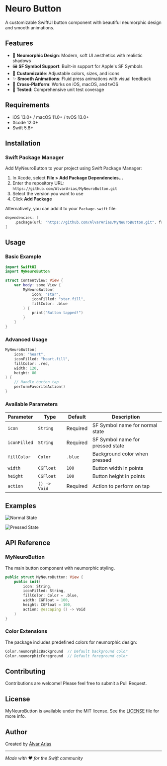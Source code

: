 # Neuro Button

A customizable SwiftUI button component with beautiful neumorphic design and smooth animations.

## Features

- 🎨 **Neumorphic Design**: Modern, soft UI aesthetics with realistic shadows
- 🖼️ **SF Symbol Support**: Built-in support for Apple's SF Symbols
- 🌈 **Customizable**: Adjustable colors, sizes, and icons
- ✨ **Smooth Animations**: Fluid press animations with visual feedback
- 📱 **Cross-Platform**: Works on iOS, macOS, and tvOS
- 🧪 **Tested**: Comprehensive unit test coverage

## Requirements

- iOS 13.0+ / macOS 11.0+ / tvOS 13.0+
- Xcode 12.0+
- Swift 5.8+

## Installation

### Swift Package Manager

Add MyNeuroButton to your project using Swift Package Manager:

1. In Xcode, select **File > Add Package Dependencies...**
2. Enter the repository URL: `https://github.com/AlvarArias/MyNeuroButton.git`
3. Select the version you want to use
4. Click **Add Package**

Alternatively, you can add it to your `Package.swift` file:

```swift
dependencies: [
    .package(url: "https://github.com/AlvarArias/MyNeuroButton.git", from: "1.0.0")
]
```

## Usage

### Basic Example

```swift
import SwiftUI
import MyNeuroButton

struct ContentView: View {
    var body: some View {
        MyNeuroButton(
            icon: "star",
            iconFilled: "star.fill",
            fillColor: .blue
        ) {
            print("Button tapped!")
        }
    }
}
```

### Advanced Usage

```swift
MyNeuroButton(
    icon: "heart",
    iconFilled: "heart.fill",
    fillColor: .red,
    width: 120,
    height: 80
) {
    // Handle button tap
    performFavoriteAction()
}
```

### Available Parameters

| Parameter | Type | Default | Description |
|-----------|------|---------|-------------|
| `icon` | `String` | Required | SF Symbol name for normal state |
| `iconFilled` | `String` | Required | SF Symbol name for pressed state |
| `fillColor` | `Color` | `.blue` | Background color when pressed |
| `width` | `CGFloat` | `100` | Button width in points |
| `height` | `CGFloat` | `100` | Button height in points |
| `action` | `() -> Void` | Required | Action to perform on tap |

## Examples

![Normal State](https://github.com/AlvarArias/MyNeuroButton/assets/7523384/9f7db769-72f3-4d57-abad-5999664b3874)

![Pressed State](https://github.com/AlvarArias/MyNeuroButton/assets/7523384/7210c273-0b29-43df-9ae5-f1a936b20c00)

## API Reference

### MyNeuroButton

The main button component with neumorphic styling.

```swift
public struct MyNeuroButton: View {
    public init(
        icon: String,
        iconFilled: String,
        fillColor: Color = .blue,
        width: CGFloat = 100,
        height: CGFloat = 100,
        action: @escaping () -> Void
    )
}
```

### Color Extensions

The package includes predefined colors for neumorphic design:

```swift
Color.neumorphicBackground  // Default background color
Color.neumorphicForeground  // Default foreground color
```

## Contributing

Contributions are welcome! Please feel free to submit a Pull Request.

## License

MyNeuroButton is available under the MIT license. See the [LICENSE](LICENSE) file for more info.

## Author

Created by [Álvar Arias](https://github.com/AlvarArias)

---

*Made with ❤️ for the Swift community*
